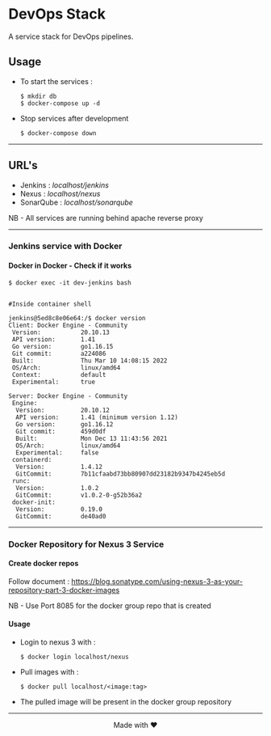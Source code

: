 # DevOps Stack
A service stack for DevOps pipelines. 

## Usage
- To start the services :
    ``` 
    $ mkdir db 
    $ docker-compose up -d 
    ```

- Stop services after development
    ```
    $ docker-compose down
    ```
---
## URL's

- Jenkins : *localhost/jenkins*
- Nexus : *localhost/nexus*
- SonarQube : *localhost/sonarqube*

NB - All services are running behind apache reverse proxy

---
### Jenkins service with Docker
#### Docker in Docker - Check if it works
```
$ docker exec -it dev-jenkins bash


#Inside container shell 

jenkins@5ed8c8e06e64:/$ docker version
Client: Docker Engine - Community
 Version:           20.10.13
 API version:       1.41
 Go version:        go1.16.15
 Git commit:        a224086
 Built:             Thu Mar 10 14:08:15 2022
 OS/Arch:           linux/amd64
 Context:           default
 Experimental:      true

Server: Docker Engine - Community
 Engine:
  Version:          20.10.12
  API version:      1.41 (minimum version 1.12)
  Go version:       go1.16.12
  Git commit:       459d0df
  Built:            Mon Dec 13 11:43:56 2021
  OS/Arch:          linux/amd64
  Experimental:     false
 containerd:
  Version:          1.4.12
  GitCommit:        7b11cfaabd73bb80907dd23182b9347b4245eb5d
 runc:
  Version:          1.0.2
  GitCommit:        v1.0.2-0-g52b36a2
 docker-init:
  Version:          0.19.0
  GitCommit:        de40ad0
```
---
### Docker Repository for Nexus 3 Service

#### Create docker repos

Follow document : https://blog.sonatype.com/using-nexus-3-as-your-repository-part-3-docker-images

NB - Use Port 8085 for the docker group repo that is created

#### Usage
- Login to nexus 3 with :
    ```
    $ docker login localhost/nexus
    ```
- Pull images with : 
    ```
    $ docker pull localhost/<image:tag>
    ```
- The pulled image will be present in the docker group repository

---
<p align="center"> Made with ❤️ </p>   
